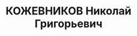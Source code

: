 ---
title: КОЖЕВНИКОВ Николай Григорьевич
description: "Род. в 1884, Амурская обл., пос. Никольский, русский, обр.: высшее.\
  \ Проживал: Москва, ул. Трифоновская, д. 53, кв. 49. Начальник учебного отдела московского\
  \ рабфака Наркомата путей сообщения СССР. \n  Арестован 02.04.1937. Обв. в участии\
  \ в террористической деятельности. Приговор: ВК ВС СССР, 31.10.1937 – ВМН. Расстрелян\
  \ 01.11.1937, г.Москва. \n  Реабилитирован ВК ВС СССР 15.06.1957"
---